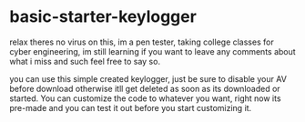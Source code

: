 # basic-starter-keylogger
relax theres no virus on this, im a pen tester, taking college classes for cyber engineering, im still learning if you want to leave any comments about what i miss and such feel free to say so.

you can use this simple created keylogger, just be sure to disable your AV before download otherwise itll get deleted as soon as its downloaded or started. You can customize the code to whatever you want, right now its pre-made and you can test it out before you start customizing it.
